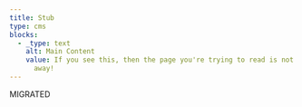 ```yaml
---
title: Stub
type: cms
blocks:
  - _type: text
    alt: Main Content
    value: If you see this, then the page you're trying to read is not written. go
      away!
---
```

MIGRATED